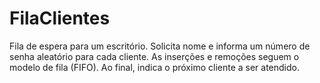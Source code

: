 # FilaClientes
Fila de espera para um escritório. Solicita nome e informa um número de senha aleatório para cada cliente. As inserções e remoções seguem o modelo de fila (FIFO). Ao final, indica o próximo cliente a ser atendido. 

